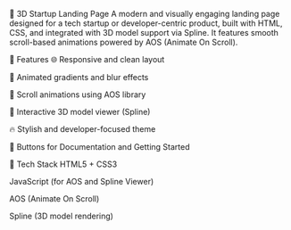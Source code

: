 🚀 3D Startup Landing Page
A modern and visually engaging landing page designed for a tech startup or developer-centric product, built with HTML, CSS, and integrated with 3D model support via Spline. It features smooth scroll-based animations powered by AOS (Animate On Scroll).

🔧 Features
🌐 Responsive and clean layout

🎨 Animated gradients and blur effects

🧠 Scroll animations using AOS library

🤖 Interactive 3D model viewer (Spline)

🔥 Stylish and developer-focused theme

📄 Buttons for Documentation and Getting Started

📁 Tech Stack
HTML5 + CSS3

JavaScript (for AOS and Spline Viewer)

AOS (Animate On Scroll)

Spline (3D model rendering)
